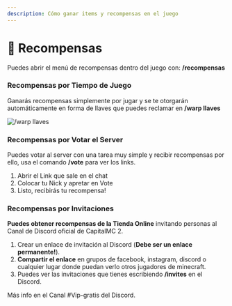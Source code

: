 ```yaml
---
description: Cómo ganar items y recompensas en el juego
---
```


# 🔔 Recompensas

Puedes abrir el menú de recompensas dentro del juego con: **/recompensas**

### Recompensas por Tiempo de Juego

Ganarás recompensas simplemente por jugar y se te otorgarán automáticamente en forma de llaves que puedes reclamar en **/warp llaves**

![/warp llaves](../.gitbook/assets/2021-11-05\_22.01.31.png)

### Recompensas por Votar el Server

Puedes votar al server con una tarea muy simple y recibir recompensas por ello, usa el comando **/vote** para ver los links.

1. Abrir el Link que sale en el chat
2. Colocar tu Nick y apretar en Vote
3. Listo, recibirás tu recompensa!

### Recompensas por Invitaciones

**Puedes obtener recompensas de la Tienda Online** invitando personas al Canal de Discord oficial de CapitalMC 2.

1. Crear un enlace de invitación al Discord (**Debe ser un enlace permanente!**).
2. **Compartir el enlace** en grupos de facebook, instagram, discord o cualquier lugar donde puedan verlo otros jugadores de minecraft.
3. Puedes ver las invitaciones que tienes escribiendo **/invites** en el Discord.

Más info en el Canal #Vip-gratis del Discord.
